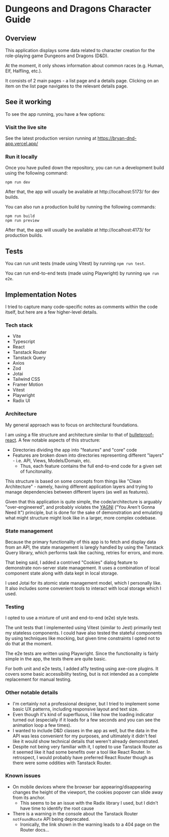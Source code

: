# Dungeons and Dragons Character Guide

## Overview

This application displays some data related to character creation for the role-playing game Dungeons and Dragons (D&D).

At the moment, it only shows information about common races (e.g. Human, Elf, Halfling, etc.).

It consists of 2 main pages - a list page and a details page.
Clicking on an item on the list page navigates to the relevant details page.

## See it working

To see the app running, you have a few options:

### Visit the live site

See the latest production version running at https://bryan-dnd-app.vercel.app/

### Run it locally

Once you have pulled down the repository, you can run a development build using the following command:

```
npm run dev
```

After that, the app will usually be available at http://localhost:5173/ for dev builds.

You can also run a production build by running the following commands:

```
npm run build
npm run preview
```

After that, the app will usually be available at http://localhost:4173/ for production builds.

## Tests

You can run unit tests (made using Vitest) by running `npm run test`.

You can run end-to-end tests (made using Playwright) by running `npm run e2e`.

## Implementation Notes

I tried to capture many code-specific notes as comments within the code itself, but here are a few higher-level details.

### Tech stack

- Vite
- Typescript
- React
- Tanstack Router
- Tanstack Query
- Axios
- Zod
- Jotai
- Tailwind CSS
- Framer Motion
- Vitest
- Playwright
- Radix UI

### Architecture

My general approach was to focus on architectural foundations.

I am using a file structure and architecture similar to that of [bulletproof-react](https://github.com/alan2207/bulletproof-react).
A few notable aspects of this structure:

- Directories dividing the app into "features" and "core" code
- Features are broken down into directories representing different "layers" - i.e. API, Views, Models/Domain, etc.
  - Thus, each feature contains the full end-to-end code for a given set of funcitonality.

This structure is based on some concepts from things like "Clean Architecture" - namely, having different application layers and trying to manage dependencies between different layers (as well as features).

Given that this application is quite simple, the code/architecture is arguably "over-engineered", and probably violates the [YAGNI](https://en.wikipedia.org/wiki/You_aren%27t_gonna_need_it) ("You Aren't Gonna Need It") principle, but is done for the sake of demonstration and emulating what might structure might look like in a larger, more complex codebase.

### State management

Because the primary functionality of this app is to fetch and display data from an API, the state management is laregly handled by using the Tanstack Query library, which performs task like caching, retries for errors, and more.

That being said, I added a contrived "Cookies" dialog feature to demonstrate non-server state management.
It uses a combination of local component state along with data kept in local storage.

I used Jotai for its atomic state management model, which I personally like.
It also includes some convenient tools to interact with local storage which I used.

### Testing

I opted to use a mixture of unit and end-to-end (e2e) style tests.

The unit tests that I implemented using Vitest (similar to Jest) primarily test my stateless components.
I could have also tested the stateful components by using techniques like mocking, but given time constraints I opted not to do that at the moment.

The e2e tests are written using Playwright.
Since the functionality is fairly simple in the app, the tests there are quite basic.

For both unit and e2e tests, I added a11y testing using axe-core plugins.
It covers some basic accessibility testing, but is not intended as a complete replacement for manual testing.

### Other notable details

- I'm certainly not a professional designer, but I tried to implement some basic UX patterns, including responsive layout and text size.
- Even though it's kind of superfluous, I like how the loading indicator turned out (especially if it loads for a few seconds and you can see the animation loop a few times).
- I wanted to include D&D classes in the app as well, but the data in the API was less convenient for my purposes, and ultimately it didn't feel like it would show technical details that weren't already demonstrated.
- Despite not being very familiar with it, I opted to use Tanstack Router as it seemed like it had some benefits over a tool like React Router. In retrospect, I would probably have preferred React Router though as there were some oddities with Tanstack Router.

### Known issues

- On mobile devices where the browser bar appearing/disappearing changes the height of the viewport, the cookies popover can slide away from its anchor.
  - This seems to be an issue with the Radix library I used, but I didn't have time to identify the root cause
- There is a warning in the console about the Tanstack Router `notFoundRoute` API being deprecated.
  - Ironically, the link shown in the warning leads to a 404 page on the Router docs...
